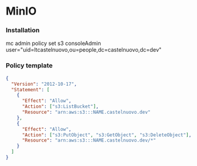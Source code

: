 # MinIO

### Installation

mc admin policy set s3 consoleAdmin user="uid=ltcastelnuovo,ou=people,dc=castelnuovo,dc=dev"

### Policy template

```json
{
  "Version": "2012-10-17",
  "Statement": [
    {
      "Effect": "Allow",
      "Action": ["s3:ListBucket"],
      "Resource": "arn:aws:s3:::NAME.castelnuovo.dev"
    },
    {
      "Effect": "Allow",
      "Action": ["s3:PutObject", "s3:GetObject", "s3:DeleteObject"],
      "Resource": "arn:aws:s3:::NAME.castelnuovo.dev/*"
    }
  ]
}
```

